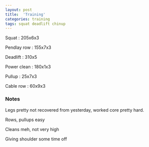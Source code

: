 ```yaml
---
layout: post
title:  'Training'
categories: training
tags: squat deadlift chinup
---
```


Squat : 205x6x3

Pendlay row : 155x7x3

Deadlift  : 310x5

Power clean : 180x1x3

Pullup  : 25x7x3

Cable row : 60x9x3


### Notes

Legs pretty not recovered from yesterday, worked core pretty hard.

Rows, pullups easy

Cleans meh, not very high

Giving shoulder some time off
